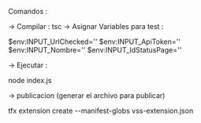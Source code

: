 Comandos :

-> Compilar : 
tsc
-> Asignar Variables para test : 

$env:INPUT_UrlChecked=''
$env:INPUT_ApiToken=''
$env:INPUT_Nombre=''
$env:INPUT_IdStatusPage=''


-> Ejecutar : 

node index.js

-> publicacion (generar el archivo para publicar)

tfx extension create --manifest-globs vss-extension.json